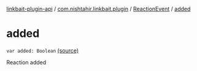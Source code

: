 [linkbait-plugin-api](../../index.md) / [com.nishtahir.linkbait.plugin](../index.md) / [ReactionEvent](index.md) / [added](.)


# added

`var added: Boolean` [(source)](https://gitlab.com/nishtahir/linkbait/tree/master/linkbait-plugin-api/src/main/kotlin//com/nishtahir/linkbait/plugin/Events.kt#L45)

Reaction added



